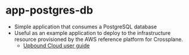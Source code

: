 # app-postgres-db

* Simple application that consumes a PostgreSQL database
* Useful as an example application to deploy to the infrastructure resource provisioned by the AWS
  reference platform for Crossplane.
  * [Upbound Cloud user
    guide](https://cloud.upbound.io/docs/advanced/securely-consuming-infrastructure/#usage-from-a-pod)
